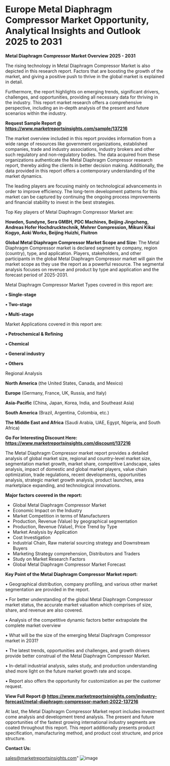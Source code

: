 # Europe Metal Diaphragm Compressor Market Opportunity, Analytical Insights and Outlook 2025 to 2031

<Strong> Metal Diaphragm Compressor Market Overview 2025 - 2031</strong>

The rising technology in Metal Diaphragm Compressor Market is also depicted in this research report. Factors that are boosting the growth of the market, and giving a positive push to thrive in the global market is explained in detail.

Furthermore, the report highlights on emerging trends, significant drivers, challenges, and opportunities, providing all necessary data for thriving in the industry. This report market research offers a comprehensive perspective, including an in-depth analysis of the present and future scenarios within the industry.

<strong>Request Sample Report @ <a href=https://www.marketreportsinsights.com/sample/137216>https://www.marketreportsinsights.com/sample/137216</a></strong>

The market overview included in this report provides information from a wide range of resources like government organizations, established companies, trade and industry associations, industry brokers and other such regulatory and non-regulatory bodies. The data acquired from these organizations authenticate the Metal Diaphragm Compressor research report, thereby aiding the clients in better decision making. Additionally, the data provided in this report offers a contemporary understanding of the market dynamics.

The leading players are focusing mainly on technological advancements in order to improve efficiency. The long-term development patterns for this market can be captured by continuing the ongoing process improvements and financial stability to invest in the best strategies.

Top Key players of Metal Diaphragm Compressor Market are:

<strong>Howden, Sundyne, Sera GMBH, PDC Machines, Beijing Jingcheng, Andreas Hofer Hochdrucktechnik, Mehrer Compression, Mikuni Kikai Kogyo, Aoki Works, Beijing Huizhi, Fluitron</strong>

<strong><b>Global Metal Diaphragm Compressor Market Scope and Size:</b></strong>
The Metal Diaphragm Compressor market is declared segment by company, region (country), type, and application. Players, stakeholders, and other participants in the global Metal Diaphragm Compressor market will gain the market scope as they use the report as a powerful resource. The segmental analysis focuses on revenue and product by type and application and the forecast period of 2025-2031.

Metal Diaphragm Compressor Market Types covered in this report are:

<strong>• Single-stage

• Two-stage

• Multi-stage</strong>

Market Applications covered in this report are:

<strong>• Petrochemical & Refining

• Chemical

• General industry

• Others</strong> 

Regional Analysis

<strong>North America</strong> (the United States, Canada, and Mexico)

<strong>Europe</strong> (Germany, France, UK, Russia, and Italy)

<strong>Asia-Pacific</strong> (China, Japan, Korea, India, and Southeast Asia)

<strong>South America</strong> (Brazil, Argentina, Colombia, etc.)

<strong>The Middle East and Africa</strong> (Saudi Arabia, UAE, Egypt, Nigeria, and South Africa)

<strong>Go For Interesting Discount Here: <a href=https://www.marketreportsinsights.com/discount/137216>https://www.marketreportsinsights.com/discount/137216</a></strong>

The Metal Diaphragm Compressor market report provides a detailed analysis of global market size, regional and country-level market size, segmentation market growth, market share, competitive Landscape, sales analysis, impact of domestic and global market players, value chain optimization, trade regulations, recent developments, opportunities analysis, strategic market growth analysis, product launches, area marketplace expanding, and technological innovations.

<strong><b>Major factors covered in the report:</b></strong>
<ul>
  <li>Global Metal Diaphragm Compressor Market </li>
  <li>Economic Impact on the Industry</li>
  <li>Market Competition in terms of Manufacturers</li>
  <li>Production, Revenue (Value) by geographical segmentation</li>
  <li>Production, Revenue (Value), Price Trend by Type</li>
  <li>Market Analysis by Application</li>
  <li>Cost Investigation</li>
  <li>Industrial Chain, Raw material sourcing strategy and Downstream Buyers</li>
  <li>Marketing Strategy comprehension, Distributors and Traders</li>
  <li>Study on Market Research Factors</li>
  <li>Global Metal Diaphragm Compressor Market Forecast</li>
</ul>

<strong><b>Key Point of the Metal Diaphragm Compressor Market report:</b></strong>

• Geographical distribution, company profiling, and various other market segmentation are provided in the report.

• For better understanding of the global Metal Diaphragm Compressor market status, the accurate market valuation which comprises of size, share, and revenue are also covered.

• Analysis of the competitive dynamic factors better extrapolate the complete market overview

• What will be the size of the emerging Metal Diaphragm Compressor market in 2031?

• The latest trends, opportunities and challenges, and growth drivers provide better construal of the Metal Diaphragm Compressor Market.

• In-detail industrial analysis, sales study, and production understanding shed more light on the future market growth rate and scope.

• Report also offers the opportunity for customization as per the customer request.

<strong><b>View Full Report @ <a href=https://www.marketreportsinsights.com/industry-forecast/metal-diaphragm-compressor-market-2022-137216>https://www.marketreportsinsights.com/industry-forecast/metal-diaphragm-compressor-market-2022-137216</a></b></strong>


At last, the Metal Diaphragm Compressor Market report includes investment come analysis and development trend analysis. The present and future opportunities of the fastest growing international industry segments are coated throughout this report. This report additionally presents product specification, manufacturing method, and product cost structure, and price structure.

<strong>Contact Us:</strong>

sales@marketreportsinsights.com"
![image](https://github.com/user-attachments/assets/8f3003f0-20b5-4942-af25-6c4981cc859b)
